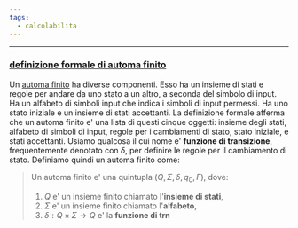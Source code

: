 ```yaml
---
tags:
  - calcolabilita
---
```

___
### <u>definizione formale di automa finito</u>
Un <u>automa finito</u> ha diverse componenti. Esso ha un insieme di stati e regole per andare da uno stato a un altro, a seconda del simbolo di input. Ha un alfabeto di simboli input che indica i simboli di input permessi. Ha uno stato iniziale e un insieme di stati accettanti. La definizione formale afferma che un automa finito e' una lista di questi cinque oggetti: insieme degli stati, alfabeto di simboli di input, regole per i cambiamenti di stato, stato iniziale, e stati accettanti.
Usiamo qualcosa il cui nome e' **funzione di transizione**, frequentemente denotato con $\delta$, per definire le regole per il cambiamento di stato.
Definiamo quindi un automa finito come:
> Un automa finito e' una quintupla ($Q, \Sigma, \delta, q_0, F$), dove:
> 1. $Q$ e' un insieme finito chiamato l'**insieme di stati**,
> 2. $\Sigma$ e' un insieme finito chiamato l'**alfabeto**,
> 3. $\delta : Q\times\Sigma \to Q$ e' la **funzione di trn**
